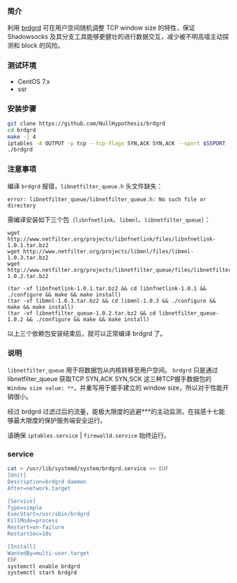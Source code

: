 ### 简介
利用 [brdgrd](https://github.com/NullHypothesis/brdgrd) 可在用户空间随机调整 TCP window size 的特性，保证 Shadowsocks 及其分支工具能够更健壮的进行数据交互，减少被不明高墙主动探测和 block 的风险。

### 测试环境
* CentOS 7.x
* ssr

### 安装步骤
```bash
git clone https://github.com/NullHypothesis/brdgrd
cd brdgrd
make -j 4
iptables -A OUTPUT -p tcp --tcp-flags SYN,ACK SYN,ACK --sport $SSPORT -j NFQUEUE --queue-num 0
./brdgrd
```

### 注意事项
编译 `brdgrd` 报错，`libnetfilter_queue.h` 头文件缺失：
```
error: libnetfilter_queue/libnetfilter_queue.h: No such file or directory
```
需编译安装如下三个包（`libnfnetlink`、`libmnl`、`libnetfilter_queue`）：
```
wget http://www.netfilter.org/projects/libnfnetlink/files/libnfnetlink-1.0.1.tar.bz2
wget http://www.netfilter.org/projects/libmnl/files/libmnl-1.0.3.tar.bz2
wget http://www.netfilter.org/projects/libnetfilter_queue/files/libnetfilter_queue-1.0.2.tar.bz2

(tar -xf libnfnetlink-1.0.1.tar.bz2 && cd libnfnetlink-1.0.1 && ./configure && make && make install)
(tar -xf libmnl-1.0.3.tar.bz2 && cd libmnl-1.0.3 && ./configure && make && make install)
(tar -xf libnetfilter_queue-1.0.2.tar.bz2 && cd libnetfilter_queue-1.0.2 && ./configure && make && make install)
```
以上三个依赖包安装结束后，就可以正常编译 brdgrd 了。

### 说明
`libnetfilter_queue` 用于将数据包从内核转移至用户空间。
`brdgrd` 只是通过 libnetfilter_queue 获取TCP SYN,ACK SYN,SCK 这三种TCP握手数据包的 `Window size value: **`，并重写用于握手建立的 window size，所以对于性能开销很小。

经过 brdgrd 过滤过后的流量，能极大限度的逃避***的主动监测，在铭感十七能够最大限度的保护服务端安全运行。

请确保 `iptables.service` | `firewalld.service` 始终运行。

### service 
```bash
cat > /usr/lib/systemd/system/brdgrd.service << EOF
[Unit]
Description=brdgrd daemon
After=network.target

[Service]
Type=simple
ExecStart=/usr/sbin/brdgrd
KillMode=process
Restart=on-failure
RestartSec=10s

[Install]
WantedBy=multi-user.target
EOF
systemctl enable brdgrd
systemctl start brdgrd
```